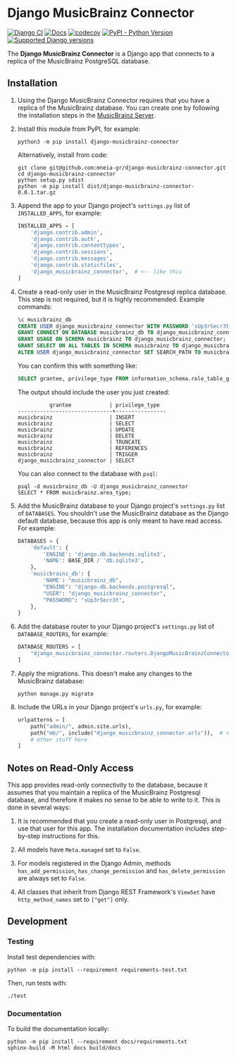 # Django MusicBrainz Connector #

[![Django CI](https://github.com/mneia-gr/django-musicbrainz-connector/actions/workflows/django.yml/badge.svg)](https://github.com/mneia-gr/django-musicbrainz-connector/actions/workflows/django.yml)
[![Docs](https://readthedocs.org/projects/django-musicbrainz-connector/badge/?version=latest)](https://django-musicbrainz-connector.readthedocs.org/en/latest/?badge=latest)
[![codecov](https://codecov.io/gh/mneia-gr/django-musicbrainz-connector/graph/badge.svg?token=GUPRL0NELL)](https://codecov.io/gh/mneia-gr/django-musicbrainz-connector)
[![PyPI - Python Version](https://img.shields.io/pypi/pyversions/django-musicbrainz-connector)](https://pypi.python.org/pypi/django-musicbrainz-connector)
[![Supported Django versions](https://img.shields.io/pypi/djversions/django-musicbrainz-connector.svg)](https://pypi.python.org/pypi/django-musicbrainz-connector)

The **Django MusicBrainz Connector** is a Django app that connects to a replica of the MusicBrainz PostgreSQL database.

## Installation

1.  Using the Django MusicBrainz Connector requires that you have a replica of the MusicBrainz database. You can create
    one by following the installation steps in the [MusicBrainz Server](https://github.com/metabrainz/musicbrainz-server).

2.  Install this module from PyPI, for example:

    ```
    python3 -m pip install django-musicbrainz-connector
    ```

    Alternatively, install from code:

    ```
    git clone git@github.com:mneia-gr/django-musicbrainz-connector.git
    cd django-musicbrainz-connector
    python setup.py sdist
    python -m pip install dist/django-musicbrainz-connector-0.0.1.tar.gz
    ```

3.  Append the app to your Django project's `settings.py` list of `INSTALLED_APPS`, for example:

    ```python
    INSTALLED_APPS = [
        'django.contrib.admin',
        'django.contrib.auth',
        'django.contrib.contenttypes',
        'django.contrib.sessions',
        'django.contrib.messages',
        'django.contrib.staticfiles',
        'django_musicbrainz_connector',  # <-- like this
    ]
    ```

4.  Create a read-only user in the MusicBrainz Postgresql replica database. This step is not required, but it is highly
    recommended. Example commands:

    ```sql
    \c musicbrainz_db
    CREATE USER django_musicbrainz_connector WITH PASSWORD 'sUp3rSecr3t';
    GRANT CONNECT ON DATABASE musicbrainz_db TO django_musicbrainz_connector;
    GRANT USAGE ON SCHEMA musicbrainz TO django_musicbrainz_connector;
    GRANT SELECT ON ALL TABLES IN SCHEMA musicbrainz TO django_musicbrainz_connector;
    ALTER USER django_musicbrainz_connector SET SEARCH_PATH TO musicbrainz;
    ```

    You can confirm this with something like:

    ```sql
    SELECT grantee, privilege_type FROM information_schema.role_table_grants WHERE table_name='area_type';
    ```

    The output should include the user you just created:

    ```
              grantee            | privilege_type
    ------------------------------+----------------
    musicbrainz                  | INSERT
    musicbrainz                  | SELECT
    musicbrainz                  | UPDATE
    musicbrainz                  | DELETE
    musicbrainz                  | TRUNCATE
    musicbrainz                  | REFERENCES
    musicbrainz                  | TRIGGER
    django_musicbrainz_connector | SELECT
    ```

    You can also connect to the database with `psql`:

    ```
    psql -d musicbrainz_db -U django_musicbrainz_connector
    SELECT * FROM musicbrainz.area_type;
    ```

5.  Add the MusicBrainz database to your Django project's `settings.py` list of `DATABASES`. You shouldn't use the
    MusicBrainz database as the Django default database, because this app is only meant to have read access. For
    example:

    ```python
    DATABASES = {
        'default': {
            'ENGINE': 'django.db.backends.sqlite3',
            'NAME': BASE_DIR / 'db.sqlite3',
        },
        'musicbrainz_db': {
            'NAME': "musicbrainz_db",
            "ENGINE": "django.db.backends.postgresql",
            "USER": "django_musicbrainz_connector",
            "PASSWORD": "sUp3rSecr3t",
        },
    }
    ```

6.  Add the database router to your Django project's `settings.py` list of `DATABASE_ROUTERS`, for example:

    ```python
    DATABASE_ROUTERS = [
        "django_musicbrainz_connector.routers.DjangoMusicBrainzConnectorDatabaseRouter",
    ]
    ```

7.  Apply the migrations. This doesn't make any changes to the MusicBrainz database:

    ```
    python manage.py migrate
    ```

8.  Include the URLs in your Django project's `urls.py`, for example:

    ```python
    urlpatterns = [
        path("admin/", admin.site.urls),
        path("mb/", include("django_musicbrainz_connector.urls")),  # <-- like this
        # other stuff here
    ]
    ```

## Notes on Read-Only Access

This app provides read-only connectivity to the database, because it assumes that you maintain a replica of the
MusicBrainz Postgresql database, and therefore it makes no sense to be able to write to it. This is done in several
ways:

1.  It is recommended that you create a read-only user in Postgresql, and use that user for this app. The installation
    documentation includes step-by-step instructions for this.

2.  All models have `Meta.managed` set to `False`.

3.  For models registered in the Django Admin, methods `has_add_permission`, `has_change_permission` and
    `has_delete_permission` are always set to `False`.

4.  All classes that inherit from Django REST Framework's `ViewSet` have `http_method_names` set to `["get"]` only.

## Development ##

### Testing ###

Install test dependencies with:

```
python -m pip install --requirement requirements-test.txt
```

Then, run tests with:

```
./test
```

### Documentation ###

To build the documentation locally:

```
python -m pip install --requirement docs/requirements.txt
sphinx-build -M html docs build/docs
```
